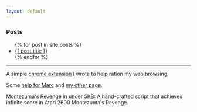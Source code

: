 ```yaml
---
layout: default
---
```


### Posts

<ul> {% for post in site.posts %} <li>
<a href="{{ post.url }}">{{ post.title }}</a>
</li> {% endfor %} </ul>

***

A simple [chrome extension](https://chrome.google.com/webstore/detail/hnmgemoihkmeokbbnfjackbolifealma?utm_source=chrome-app-launcher-info-dialog) I wrote to help ration my web browsing.

Some [help for Marc](marchelp) and [my other page](main).


[Montezuma's Revenge in under 5KB](montezuma): A hand-crafted script that achieves infinite score in Atari 2600 Montezuma's Revenge.

